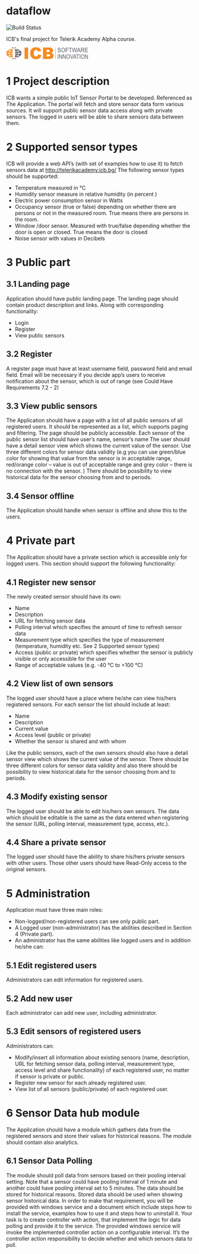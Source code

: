 # dataflow

![Build Status](http://localhost:8080/job/automatic%20build/badge/icon)

ICB's final project for Telerik Academy Alpha course.

![ICB](https://github.com/ICB-Alpha-FinalProject/dataflow/blob/master/icb-logo.png)

# 1	Project description
ICB wants a simple public IoT Sensor Portal to be developed. Referenced as The Application. The portal will fetch and store sensor data form various sources. It will support public sensor data access along with private sensors. The logged in users will be able to share sensors data between them.
# 2	Supported sensor types
ICB will provide a web API’s (with set of examples how to use it) to fetch sensors data at http://telerikacademy.icb.bg/
The following sensor types should be supported:
-	Temperature measured in °C
-	Humidity sensor measure in relative humidity (in percent )
-	Electric power consumption sensor in Watts 
-	Occupancy sensor (true or false) depending on whether there are persons or not in the measured room. True means there are persons in the room.
-	Window /door sensor. Measured with true/false depending whether the door is open or closed. True means the door is closed
-	Noise sensor with values in Decibels
# 3	Public part
## 3.1	Landing page
Application should have public landing page. The landing page should contain product description and links. Along with corresponding functionality:
-	Login
-	Register
-	View public sensors
## 3.2	Register
A register page must have at least username field, password field and email field. Email will be necessary if you decide app’s users to receive notification about the sensor, which is out of range (see Could Have Requirements 7.2 - 2)
## 3.3	View public sensors
The Application should have a page with a list of all public sensors of all registered users. It should be represented as a list, which supports paging and filtering. The page should be publicly accessible. 
Each sensor of the public sensor list should have user’s name, sensor’s name 
The user should have a detail sensor view which shows the current value of the sensor. Use three different colors for sensor data validity (e.g  you can use green/blue color for showing that value from the sensor is in acceptable range, red/orange color – value is out of acceptable range and grey color – there is no connection with the sensor. ) There should be possibility to view historical data for the sensor choosing from and to periods.
## 3.4	Sensor offline
The Application should handle when sensor is offline and show this to the users.
# 4	Private part
The Application should have a private section which is accessible only for logged users. This section should support the following functionality:
## 4.1	Register new sensor
The newly created sensor should have its own:
-	Name
-	Description
-	URL for fetching sensor data
-	Polling interval which specifies the amount of time to refresh sensor data
-	Measurement type which specifies the type of measurement (temperature, humidity etc. See 2 Supported sensor types)
-	Access (public or private) which specifies whether the sensor is publicly visible or only accessible for the user
-	Range of acceptable values (e.g. -40 °C to +100 °C)
## 4.2	View list of own sensors
The logged user should have a place where he/she can view his/hers registered sensors. For each sensor the list should include at least:
-	Name
-	Description
-	Current value
-	Access level (public or private)
-	Whether the sensor is shared and with whom

Like the public sensors, each of the own sensors should also have a detail sensor view which shows the current value of the sensor. There should be three different colors for sensor data validity and also there should be possibility to view historical data for the sensor choosing from and to periods.
## 4.3	Modify existing sensor
The logged user should be able to edit his/hers own sensors. The data which should be editable is the same as the data entered when registering the sensor (URL, polling interval, measurement type, access, etc.).
## 4.4	Share a private sensor
The logged user should have the ability to share his/hers private sensors with other users. Those other users should have Read-Only access to the original sensors.
# 5	Administration
Application must have three main roles:
-	Non-logged/non-registered users can see only public part.
-	A Logged user (non-administrator) has the abilities described in Section 4 (Private part).
-	An administrator has the same abilities like logged users and in addition he/she can:  
## 5.1	Edit registered users
Administrators can edit information for registered users.
## 5.2	Add new user
Each administrator can add new user, including administrator.
## 5.3	Edit sensors of registered users
Administrators can:
-	Modify/insert all information about existing sensors (name, description, URL for fetching sensor data, polling interval, measurement type, access level and share functionality) of each registered user, no matter if sensor is private or public.
-	Register new sensor for each already registered user.
-	View list of all sensors (public/private) of each registered user.
# 6	Sensor Data hub module
The Application should have a module which gathers data from the registered sensors and store their values for historical reasons. The module should contain also analytics.
## 6.1	Sensor Data Polling
The module should poll data from sensors based on their pooling interval setting. Note that a sensor could have pooling interval of 1 minute and another could have pooling interval set to 5 minutes. The data should be stored for historical reasons. Stored data should be used when showing sensor historical data. In order to make that requirement, you will be provided with windows service and a document which include steps how to install the service, examples how to use it and steps how to uninstall it. Your task is to create controller with action, that implement the logic for data polling and provide it to the service. The provided windows service will invoke the implemented controller action on a configurable interval. It’s the controller action responsibility to decide whether and which sensors data to poll.
